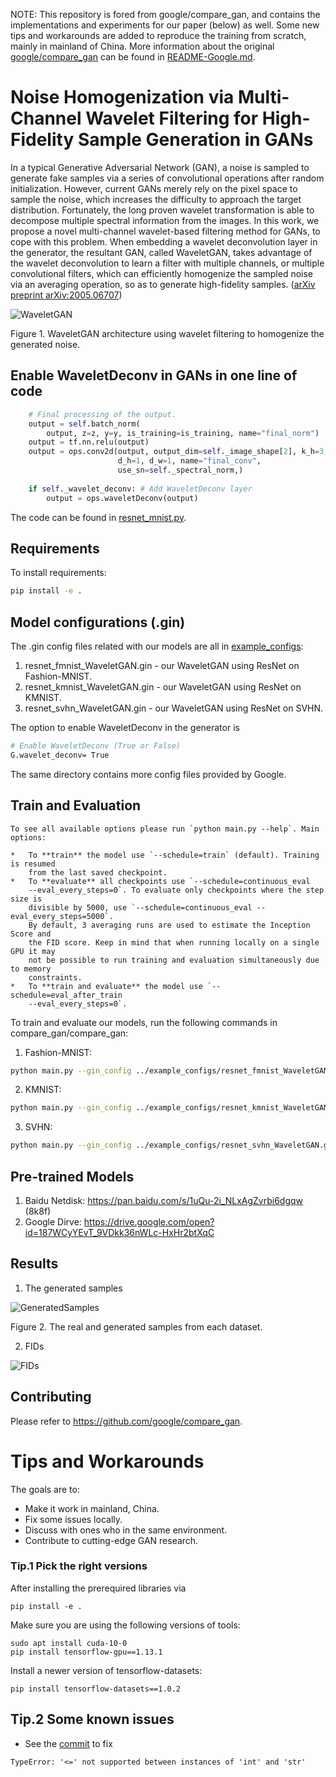 NOTE: This repository is fored from google/compare_gan, and contains the implementations and experiments for our paper (below) as well. Some new tips and workarounds are added to reproduce the training from scratch, mainly in mainland of China. More information about the original [google/compare_gan](https://github.com/google/compare_gan) can be found in [README-Google.md](./README-Google.md). 

# Noise Homogenization via Multi-Channel Wavelet Filtering for High-Fidelity Sample Generation in GANs

In a typical Generative Adversarial Network (GAN), a noise is sampled to generate fake samples via a series of convolutional operations after random initialization. However, current GANs merely rely on the pixel space to sample the noise, which increases the difficulty to approach the target distribution. Fortunately, the long proven wavelet transformation is able to decompose multiple spectral information from the images. In this work, we propose a novel multi-channel wavelet-based filtering method for GANs, to cope with this problem. When embedding a wavelet deconvolution layer in the generator, the resultant GAN, called WaveletGAN, takes advantage of the wavelet deconvolution to learn a filter with multiple channels, or multiple convolutional filters, which can efficiently homogenize the sampled noise via an averaging operation, so as to generate high-fidelity samples. ([arXiv preprint arXiv:2005.06707](https://arxiv.org/abs/2005.06707))

![WaveletGAN](./wavelet_gan/fig1_idea.jpg)

Figure 1. WaveletGAN architecture using wavelet filtering to homogenize the generated noise.

## Enable WaveletDeconv in GANs in one line of code

```python
    # Final processing of the output.
    output = self.batch_norm(
        output, z=z, y=y, is_training=is_training, name="final_norm")
    output = tf.nn.relu(output)
    output = ops.conv2d(output, output_dim=self._image_shape[2], k_h=3, k_w=3,
                        d_h=1, d_w=1, name="final_conv",
                        use_sn=self._spectral_norm,)
    
    if self._wavelet_deconv: # Add WaveletDeconv layer
        output = ops.waveletDeconv(output)
```  

The code can be found in [resnet_mnist.py](./compare_gan/architectures/resnet_mnist.py).

## Requirements

To install requirements:

```bash
pip install -e .
```

## Model configurations (.gin)

The .gin config files related with our models are all in [example_configs](./example_configs/):

1. resnet_fmnist_WaveletGAN.gin - our WaveletGAN using ResNet on Fashion-MNIST.
2. resnet_kmnist_WaveletGAN.gin - our WaveletGAN using ResNet on KMNIST.
3. resnet_svhn_WaveletGAN.gin - our WaveletGAN using ResNet on SVHN.

The option to enable WaveletDeconv in the generator is 

```bash   
# Enable WaveletDeconv (True or False)
G.wavelet_deconv= True
```   

The same directory contains more config files provided by Google. 

## Train and Evaluation

```  
To see all available options please run `python main.py --help`. Main options:

*   To **train** the model use `--schedule=train` (default). Training is resumed
    from the last saved checkpoint.
*   To **evaluate** all checkpoints use `--schedule=continuous_eval
    --eval_every_steps=0`. To evaluate only checkpoints where the step size is
    divisible by 5000, use `--schedule=continuous_eval --eval_every_steps=5000`.
    By default, 3 averaging runs are used to estimate the Inception Score and
    the FID score. Keep in mind that when running locally on a single GPU it may
    not be possible to run training and evaluation simultaneously due to memory
    constraints.
*   To **train and evaluate** the model use `--schedule=eval_after_train
    --eval_every_steps=0`.
```  

To train and evaluate our models, run the following commands in compare_gan/compare_gan:

1. Fashion-MNIST:

```bash   
python main.py --gin_config ../example_configs/resnet_fmnist_WaveletGAN.gin --model_dir ../resnet_fmnist_WaveletGAN --score_filename resnet_fmnist_WaveletGAN_score.csv --schedule eval_after_train 
```  

2. KMNIST:

```bash   
python main.py --gin_config ../example_configs/resnet_kmnist_WaveletGAN.gin --model_dir ../resnet_kmnist_WaveletGAN --score_filename resnet_kmnist_WaveletGAN_score.csv --schedule eval_after_train 
```  

3. SVHN:

```bash   
python main.py --gin_config ../example_configs/resnet_svhn_WaveletGAN.gin --model_dir ../resnet_svhn_WaveletGAN --score_filename resnet_svhn_WaveletGAN_score.csv --schedule eval_after_train 
```  

## Pre-trained Models

1. Baidu Netdisk: https://pan.baidu.com/s/1uQu-2i_NLxAgZvrbi6dgqw (8k8f)
2. Google Dirve: https://drive.google.com/open?id=187WCyYEvT_9VDkk36nWLc-HxHr2btXqC

## Results

1. The generated samples

![GeneratedSamples](./wavelet_gan/fig2_generated.jpg)

Figure 2. The real and generated samples from each dataset.

2. FIDs

![FIDs](./wavelet_gan/table_3_fids.jpg)

## Contributing

Please refer to https://github.com/google/compare_gan. 


# Tips and Workarounds

The goals are to:

- Make it work in mainland, China. 
- Fix some issues locally. 
- Discuss with ones who in the same environment. 
- Contribute to cutting-edge GAN research. 

### Tip.1 Pick the right versions

After installing the prerequired libraries via 
```  
pip install -e .
```  

Make sure you are using the following versions of tools:  
```   
sudo apt install cuda-10-0  
pip install tensorflow-gpu==1.13.1  
```   

Install a newer version of tensorflow-datasets:
```   
pip install tensorflow-datasets==1.0.2
```   

## Tip.2 Some known issues

- See the [commit](https://github.com/zengsn/compare_gan/commit/fb34717b4863312c681f8174dfbb1984d9dddeed) to fix 
```  
TypeError: '<=' not supported between instances of 'int' and 'str'
```  

